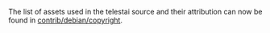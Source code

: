 The list of assets used in the telestai source and their attribution can now be found in [contrib/debian/copyright](../contrib/debian/copyright).
